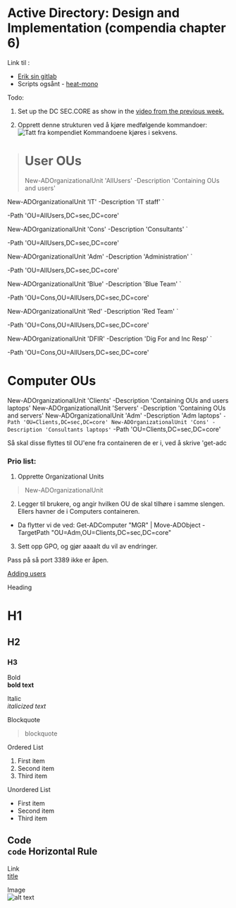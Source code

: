 # Active Directory: Design and Implementation (compendia chapter 6)

Link til :
- [Erik sin gitlab](https://gitlab.com/erikhje/dcsg1005/-/tree/master)
- Scripts ogsånt - [heat-mono](https://gitlab.com/erikhje/heat-mono)

Todo: 
1. Set up the DC SEC.CORE as show in the [video from the previous week.](https://www.youtube.com/watch?v=pJF4xPFtqBk&ab_channel=YTGossin)

2. Opprett denne strukturen ved å kjøre medfølgende kommandoer:
![ Tatt fra kompendiet](SEC.CORE_Organizational_Chart.png)
 Kommandoene kjøres i sekvens. 
 
> # User OUs
> New-ADOrganizationalUnit 'AllUsers' -Description 'Containing OUs and users'

 New-ADOrganizationalUnit 'IT' -Description 'IT staff' `

   -Path 'OU=AllUsers,DC=sec,DC=core'

 New-ADOrganizationalUnit 'Cons' -Description 'Consultants' `

   -Path 'OU=AllUsers,DC=sec,DC=core'

 New-ADOrganizationalUnit 'Adm' -Description 'Administration' `

  -Path 'OU=AllUsers,DC=sec,DC=core'

New-ADOrganizationalUnit 'Blue' -Description 'Blue Team' `

  -Path 'OU=Cons,OU=AllUsers,DC=sec,DC=core'

New-ADOrganizationalUnit 'Red' -Description 'Red Team' `

  -Path 'OU=Cons,OU=AllUsers,DC=sec,DC=core'

New-ADOrganizationalUnit 'DFIR' -Description 'Dig For and Inc Resp' `

  -Path 'OU=Cons,OU=AllUsers,DC=sec,DC=core'

# Computer OUs
New-ADOrganizationalUnit 'Clients' -Description 'Containing OUs and users laptops'
New-ADOrganizationalUnit 'Servers' -Description 'Containing OUs and servers'
New-ADOrganizationalUnit 'Adm' -Description 'Adm laptops' `
  -Path 'OU=Clients,DC=sec,DC=core'
New-ADOrganizationalUnit 'Cons' -Description 'Consultants laptops' `
  -Path 'OU=Clients,DC=sec,DC=core'  

Så skal disse flyttes til OU'ene fra containeren de er i, ved å skrive 'get-adc

### Prio list: 
1. Opprette Organizational Units
> New-ADOrganizationalUnit
2. Legger til brukere, og angir hvilken OU de skal tilhøre i samme slengen. Ellers havner de i Computers containeren. 
- Da flytter vi de ved: Get-ADComputer "MGR" | Move-ADObject -TargetPath "OU=Adm,OU=Clients,DC=sec,DC=core"
3. Sett opp GPO, og gjør aaaalt du vil av endringer.

Pass på så port 3389 ikke er åpen. 

[Adding users]()











 Heading	
# H1

## H2

### H3

Bold	
**bold text**

Italic	
*italicized text*

Blockquote	
> blockquote

Ordered List	
1. First item
2. Second item
3. Third item

Unordered List	
- First item
- Second item
- Third item

Code	                
`code`
Horizontal Rule	
---

Link	                
[title](https://www.example.com)

Image	                
![alt text](image.jpg)
